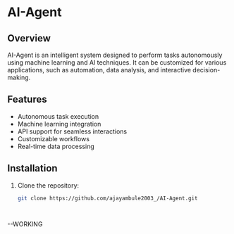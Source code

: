 # AI-Agent

## Overview
AI-Agent is an intelligent system designed to perform tasks autonomously using machine learning and AI techniques. It can be customized for various applications, such as automation, data analysis, and interactive decision-making.

## Features
- Autonomous task execution
- Machine learning integration
- API support for seamless interactions
- Customizable workflows
- Real-time data processing

## Installation
1. Clone the repository:
   ```bash
   git clone https://github.com/ajayambule2003_/AI-Agent.git

  
--WORKING 
